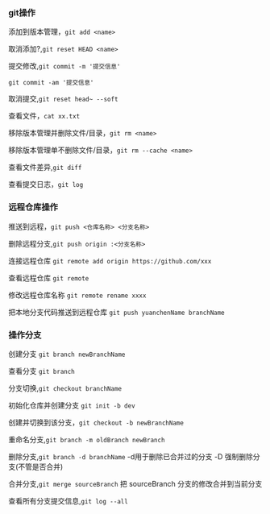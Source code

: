 ### git操作

添加到版本管理，`git add <name>`

取消添加?,`git reset HEAD <name>`

提交修改,`git commit -m '提交信息'`

`git commit -am '提交信息'`

取消提交,`git reset head~ --soft`

查看文件，`cat xx.txt`

移除版本管理并删除文件/目录，`git rm <name>`

移除版本管理单不删除文件/目录，`git rm --cache <name>`

查看文件差异,`git diff`

查看提交日志，`git log`

### 远程仓库操作

推送到远程，`git push <仓库名称> <分支名称>`

删除远程分支,`git push origin :<分支名称>`

连接远程仓库 `git remote add origin https://github.com/xxx`

查看远程仓库 `git remote`

修改远程仓库名称 `git remote rename xxxx`

把本地分支代码推送到远程仓库 `git push yuanchenName branchName`

### 操作分支
创建分支 `git branch newBranchName`

查看分支 `git branch`

分支切换,`git checkout branchName`

初始化仓库并创建分支 `git init -b dev`

创建并切换到该分支，`git checkout -b newBranchName`

重命名分支,`git branch -m oldBranch newBranch`

删除分支,`git branch -d branchName` -d用于删除已合并过的分支 -D 强制删除分支(不管是否合并)

合并分支,`git merge sourceBranch` 把 sourceBranch 分支的修改合并到当前分支

查看所有分支提交信息,`git log --all`